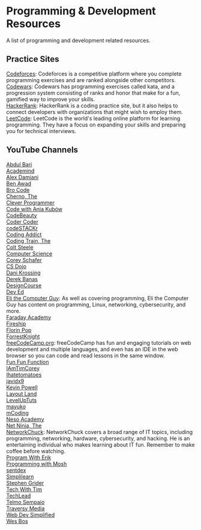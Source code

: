 # Programming & Development Resources  
A list of programming and development related resources.  

## Practice Sites  
[Codeforces](https://codeforces.com/): Codeforces is a competitive platform where you complete programming exercises and are ranked alongside other competitors.  
[Codewars](https://www.codewars.com/): Codewars has programming exercises called kata, and a progression system consisting of ranks and honor that make for a fun, gamified way to improve your skills.  
[HackerRank](https://www.hackerrank.com/): HackerRank is a coding practice site, but it also helps to connect developers with organizations that might wish to employ them.  
[LeetCode](https://leetcode.com/): LeetCode is the world's leading online platform for learning programming. They have a focus on expanding your skills and preparing you for technical interviews.  

## YouTube Channels
[Abdul Bari](https://www.youtube.com/channel/UCZCFT11CWBi3MHNlGf019nw)  
[Academind](https://www.youtube.com/channel/UCSJbGtTlrDami-tDGPUV9-w)  
[Alex Damiani](https://www.youtube.com/channel/UCTebDgj-GzOh3zo9Xf1vO4A)  
[Ben Awad](https://www.youtube.com/channel/UC-8QAzbLcRglXeN_MY9blyw)  
[Bro Code](https://www.youtube.com/channel/UC4SVo0Ue36XCfOyb5Lh1viQ)  
[Cherno, The](https://www.youtube.com/channel/UCQ-W1KE9EYfdxhL6S4twUNw)  
[Clever Programmer](https://www.youtube.com/channel/UCqrILQNl5Ed9Dz6CGMyvMTQ)  
[Code with Ania Kubów](https://www.youtube.com/channel/UC5DNytAJ6_FISueUfzZCVsw)  
[CodeBeauty](https://www.youtube.com/channel/UCl5-BV9aRaeDVohpE4sqJiQ)  
[Coder Coder](https://www.youtube.com/channel/UCzNf0liwUzMN6_pixbQlMhQ)  
[codeSTACKr](https://www.youtube.com/channel/UCDCHcqyeQgJ-jVSd6VJkbCw)  
[Coding Addict](https://www.youtube.com/channel/UCMZFwxv5l-XtKi693qMJptA)  
[Coding Train, The](https://www.youtube.com/channel/UCvjgXvBlbQiydffZU7m1_aw)  
[Colt Steele](https://www.youtube.com/channel/UCrqAGUPPMOdo0jfQ6grikZw)  
[Computer Science](https://www.youtube.com/channel/UCbmb5IoBtHZTpYZCDBOC1CA)  
[Corey Schafer](https://www.youtube.com/channel/UCCezIgC97PvUuR4_gbFUs5g)  
[CS Dojo](https://www.youtube.com/channel/UCxX9wt5FWQUAAz4UrysqK9A)  
[Dani Krossing](https://www.youtube.com/channel/UCzyuZJ8zZ-Lhfnz41DG5qLw)  
[Derek Banas](https://www.youtube.com/channel/UCwRXb5dUK4cvsHbx-rGzSgw)  
[DesignCourse](https://www.youtube.com/channel/UCVyRiMvfUNMA1UPlDPzG5Ow)  
[Dev Ed](https://www.youtube.com/channel/UClb90NQQcskPUGDIXsQEz5Q)  
[Eli the Computer Guy](https://www.youtube.com/channel/UCD4EOyXKjfDUhCI6jlOZZYQ): As well as covering programming, Eli the Computer Guy has content on programming, Linux, networking, cybersecurity, and more.  
[Faraday Academy](https://www.youtube.com/channel/UCxA99Yr6P_tZF9_BgtMGAWA)  
[Fireship](https://www.youtube.com/channel/UCsBjURrPoezykLs9EqgamOA)  
[Florin Pop](https://www.youtube.com/channel/UCeU-1X402kT-JlLdAitxSMA)  
[ForrestKnight](https://www.youtube.com/channel/UC2WHjPDvbE6O328n17ZGcfg)  
[freeCodeCamp.org](https://www.youtube.com/channel/UC8butISFwT-Wl7EV0hUK0BQ): freeCodeCamp has fun and engaging tutorials on web development and multiple languages, and even has an IDE in the web browser so you can code and read lessons in the same window.  
[Fun Fun Function](https://www.youtube.com/channel/UCO1cgjhGzsSYb1rsB4bFe4Q)  
[IAmTimCorey](https://www.youtube.com/channel/UC-ptWR16ITQyYOglXyQmpzw)  
[Ihatetomatoes](https://www.youtube.com/channel/UC7O6CntQoAI-wYyJxYiqNUg)  
[javidx9](https://www.youtube.com/channel/UC-yuWVUplUJZvieEligKBkA)  
[Kevin Powell](https://www.youtube.com/channel/UCJZv4d5rbIKd4QHMPkcABCw)  
[Layout Land](https://www.youtube.com/channel/UC7TizprGknbDalbHplROtag)  
[LevelUpTuts](https://www.youtube.com/channel/UCyU5wkjgQYGRB0hIHMwm2Sg)  
[mayuko](https://www.youtube.com/channel/UCEDkO7wshcDZ7UZo17rPkzQ)  
[mCoding](https://www.youtube.com/channel/UCaiL2GDNpLYH6Wokkk1VNcg)  
[Neso Academy](https://www.youtube.com/channel/UCQYMhOMi_Cdj1CEAU-fv80A)  
[Net Ninja, The](https://www.youtube.com/channel/UCW5YeuERMmlnqo4oq8vwUpg)  
[NetworkChuck](https://www.youtube.com/channel/UCgTNupxATBfWmfehv21ym-g): NetworkChuck covers a broad range of IT topics, including programming, networking, hardware, cybersecurity, and hacking. He is an entertaining individual who makes learning about IT fun. Remember to make coffee before watching.  
[Program With Erik](https://www.youtube.com/channel/UCshZ3rdoCLjDYuTR_RBubzw)  
[Programming with Mosh](https://www.youtube.com/channel/UCWv7vMbMWH4-V0ZXdmDpPBA)  
[sentdex](https://www.youtube.com/channel/UCfzlCWGWYyIQ0aLC5w48gBQ)  
[Simplilearn](https://www.youtube.com/channel/UCsvqVGtbbyHaMoevxPAq9Fg)  
[Stephen Grider](https://www.youtube.com/channel/UCQCaS3atWyNHEy5PkDXdpNg)  
[Tech With Tim](https://www.youtube.com/channel/UC4JX40jDee_tINbkjycV4Sg)  
[TechLead](https://www.youtube.com/channel/UC4xKdmAXFh4ACyhpiQ_3qBw)  
[Telmo Sempaio](https://www.youtube.com/channel/UCADAkBGiLWIPkCu8D1R1M6g)  
[Traversy Media](https://www.youtube.com/user/TechGuyWeb)  
[Web Dev Simplified](https://www.youtube.com/channel/UCFbNIlppjAuEX4znoulh0Cw)  
[Wes Bos](https://www.youtube.com/channel/UCoebwHSTvwalADTJhps0emA)  
